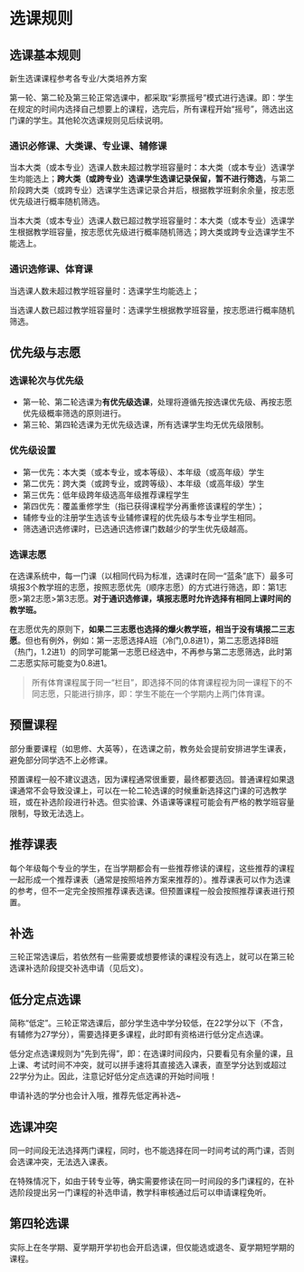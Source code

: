 # 选课规则

## 选课基本规则

新生选课课程参考各专业/大类培养方案

第一轮、第二轮及第三轮正常选课中，都采取“彩票摇号”模式进行选课。即：学生在规定的时间内选择自己想要上的课程，选完后，所有课程开始“摇号”，筛选出这门课的学生。其他轮次选课规则见后续说明。

### 通识必修课、大类课、专业课、辅修课

当本大类（或本专业）选课人数未超过教学班容量时：本大类（或本专业）选课学生均能选上；**跨大类（或跨专业）选课学生选课记录保留，暂不进行筛选**，与第二阶段跨大类（或跨专业）选课学生选课记录合并后，根据教学班剩余余量，按志愿优先级进行概率随机筛选。

当本大类（或本专业）选课人数已超过教学班容量时：本大类（或本专业）选课学生根据教学班容量，按志愿优先级进行概率随机筛选；跨大类或跨专业选课学生不能选上。

### 通识选修课、体育课

当选课人数未超过教学班容量时：选课学生均能选上；

当选课人数已超过教学班容量时：选课学生根据教学班容量，按志愿进行概率随机筛选。

## 优先级与志愿

### 选课轮次与优先级

- 第一轮、第二轮选课为**有优先级选课**，处理将遵循先按选课优先级、再按志愿优先级概率筛选的原则进行。
- 第三轮、第四轮选课为无优先级选课，所有选课学生均无优先级限制。

### 优先级设置

- 第一优先：本大类（或本专业，或本等级）、本年级（或高年级）学生
- 第二优先：跨大类（或跨专业，或跨等级）、本年级（或高年级）学生
- 第三优先：低年级跨年级选高年级推荐课程学生
- 第四优先：覆盖重修学生（指已获得课程学分再重修该课程的学生）；
- 辅修专业的注册学生选该专业辅修课程的优先级与本专业学生相同。
- 筛选通识选修课时，已选通识选修课门数越少的学生优先级越高。

### 选课志愿

在选课系统中，每一门课（以相同代码为标准，选课时在同一“蓝条”底下）最多可填报3个教学班的志愿，按照志愿优先（顺序志愿）的方式进行筛选，即：第1志愿>第2志愿>第3志愿。**对于通识选修课，填报志愿时允许选择有相同上课时间的教学班。**

在志愿优先的原则下，**如果二三志愿也选择的爆火教学班，相当于没有填报二三志愿**。但也有例外，例如：第一志愿选择A班（冷门,0.8进1），第二志愿选择B班（热门，1.2进1）的同学可能第一志愿已经选中，不再参与第二志愿筛选，此时第二志愿实际可能变为0.8进1。

> 所有体育课程属于同一“栏目”，即选择不同的体育课程视为同一课程下的不同志愿，只能进行排序，即：学生不能在一个学期内上两门体育课。

## 预置课程

部分重要课程（如思修、大英等），在选课之前，教务处会提前安排进学生课表，避免部分同学选不上必修课。

预置课程一般不建议退选，因为课程通常很重要，最终都要选回。普通课程如果退课通常不会导致没课上，可以在一轮二轮选课的时候重新选择这门课的可选教学班，或在补选阶段进行补选。但实验课、外语课等课程可能会有严格的教学班容量限制，导致无法选上。

## 推荐课表

每个年级每个专业的学生，在当学期都会有一些推荐修读的课程，这些推荐的课程一起形成一个推荐课表（通常是按照培养方案来推荐的）。推荐课表可以作为选课的参考，但不一定完全按照推荐课表选课。但预置课程一般会按照推荐课表进行预置。

## 补选

三轮正常选课后，若依然有一些需要或想要修读的课程没有选上，就可以在第三轮选课补选阶段提交补选申请（见后文）。

## 低分定点选课

简称“低定”。三轮正常选课后，部分学生选中学分较低，在22学分以下（不含，有辅修为27学分），需要选择更多课程，此时即有资格进行低分定点选课。

低分定点选课规则为“先到先得”，即：在选课时间段内，只要看见有余量的课，且上课、考试时间不冲突，就可以拼手速将其直接选入课表，直至学分达到或超过22学分为止。因此，注意记好低分定点选课的开始时间哦！

申请补选的学分也会计入哦，推荐先低定再补选~

## 选课冲突

同一时间段无法选择两门课程，同时，也不能选择在同一时间考试的两门课，否则会选课冲突，无法选入课表。

在特殊情况下，如由于转专业等，确实需要修读在同一时间段的多门课程的，在补选阶段提出另一门课程的补选申请，教学科审核通过后可以申请课程免听。

## 第四轮选课

实际上在冬学期、夏学期开学初也会开启选课，但仅能选或退冬、夏学期短学期的课程。

